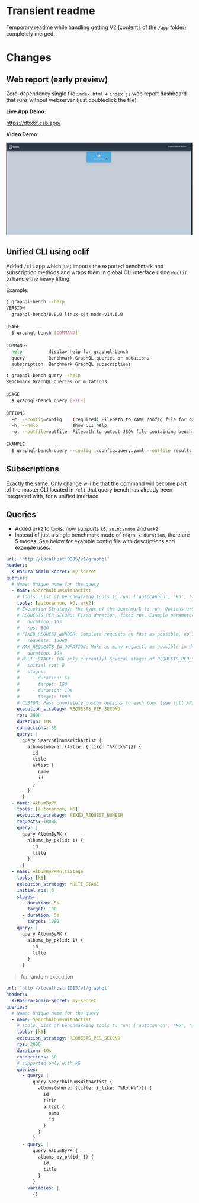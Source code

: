 # Transient readme

Temporary readme while handling getting V2 (contents of the `/app` folder) completely merged.

# Changes

## Web report (early preview)

Zero-dependency single file `index.html` + `index.js` web report dashboard that runs without webserver (just doubleclick the file).

**Live App Demo:**

https://dbx6f.csb.app/

**Video Demo**:

![](./hasura-bench-report.gif)

## Unified CLI using oclif

Added `/cli` app which just imports the exported benchmark and subscription methods and wraps them in global CLI interface using `@oclif` to handle the heavy lifting.

Example:

```sh
❯ graphql-bench --help
VERSION
  graphql-bench/0.0.0 linux-x64 node-v14.6.0

USAGE
  $ graphql-bench [COMMAND]

COMMANDS
  help          display help for graphql-bench
  query         Benchmark GraphQL queries or mutations
  subscription  Benchmark GraphQL subscriptions
```

```sh
❯ graphql-bench query --help
Benchmark GraphQL queries or mutations

USAGE
  $ graphql-bench query [FILE]

OPTIONS
  -c, --config=config    (required) Filepath to YAML config file for query benchmarks
  -h, --help             show CLI help
  -o, --outfile=outfile  Filepath to output JSON file containing benchmark stats

EXAMPLE
  $ graphql-bench query --config ./config.query.yaml --outfile results.json
```

## Subscriptions

Exactly the same. Only change will be that the command will become part of the master CLI located in `/cli` that query bench has already been integrated with, for a unified interface.

## Queries

- Added `wrk2` to tools, now supports `k6`, `autocannon` and `wrk2`
- Instead of just a single benchmark mode of `req/s x duration`, there are 5 modes. See below for example config file with descriptions and example uses:

```yaml
url: 'http://localhost:8085/v1/graphql'
headers:
  X-Hasura-Admin-Secret: my-secret
queries:
  # Name: Unique name for the query
  - name: SearchAlbumsWithArtist
    # Tools: List of benchmarking tools to run: ['autocannon', 'k6', 'wrk2']
    tools: [autocannon, k6, wrk2]
    # Execution Strategy: the type of the benchmark to run. Options are:
    # REQUESTS_PER_SECOND: Fixed duration, fixed rps. Example parameters:
    #   duration: 10s
    #   rps: 500
    # FIXED_REQUEST_NUMBER: Complete requests as fast as possible, no duration. Example parameters:
    #   requests: 10000
    # MAX_REQUESTS_IN_DURATION: Make as many requests as possible in duration. Example parameters:
    #   duration: 10s
    # MULTI_STAGE: (K6 only currently) Several stages of REQUESTS_PER_SECOND benchmark. Example parameters:
    #   initial_rps: 0
    #   stages:
    #     - duration: 5s
    #       target: 100
    #     - duration: 10s
    #       target: 1000
    # CUSTOM: Pass completely custom options to each tool (see full API spec for all supported options, very large)
    execution_strategy: REQUESTS_PER_SECOND
    rps: 2000
    duration: 10s
    connections: 50
    query: |
      query SearchAlbumsWithArtist {
        albums(where: {title: {_like: "%Rock%"}}) {
          id
          title
          artist {
            name
            id
          }
        }
      }
  - name: AlbumByPK
    tools: [autocannon, k6]
    execution_strategy: FIXED_REQUEST_NUMBER
    requests: 10000
    query: |
      query AlbumByPK {
        albums_by_pk(id: 1) {
          id
          title
        }
      }
  - name: AlbumByPKMultiStage
    tools: [k6]
    execution_strategy: MULTI_STAGE
    initial_rps: 0
    stages:
      - duration: 5s
        target: 100
      - duration: 5s
        target: 1000
    query: |
      query AlbumByPK {
        albums_by_pk(id: 1) {
          id
          title
        }
      }
```

> for random execution

```yaml
url: 'http://localhost:8085/v1/graphql'
headers:
  X-Hasura-Admin-Secret: my-secret
queries:
  # Name: Unique name for the query
  - name: SearchAlbumsWithArtist
    # Tools: List of benchmarking tools to run: ['autocannon', 'k6', 'wrk2']
    tools: [k6]
    execution_strategy: REQUESTS_PER_SECOND
    rps: 2000
    duration: 10s
    connections: 50
    # supported only with k6
    queries:
      - query: |
          query SearchAlbumsWithArtist {
            albums(where: {title: {_like: "%Rock%"}}) {
              id
              title
              artist {
                name
                id
              }
            }
          }
      - query: |
          query AlbumByPK {
            albums_by_pk(id: 1) {
              id
              title
            }
          }
        variables: |
          {}
```
